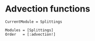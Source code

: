 # Advection functions

```@meta
CurrentModule = Splittings
```

```@autodocs
Modules = [Splittings]
Order   = [:advection!]
```
